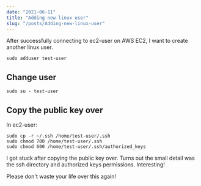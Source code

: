 ```yaml
---
date: "2021-06-11"
title: "Adding new linux user"
slug: "/posts/Adding-new-linux-user"
---
```


After successfully connecting to ec2-user on AWS EC2, I want to create another linux user.

```
sudo adduser test-user
```

## Change user
```
sudo su - test-user
```

## Copy the public key over
In ec2-user:
```
sudo cp -r ~/.ssh /home/test-user/.ssh
sudo chmod 700 /home/test-user/.ssh
sudo chmod 600 /home/test-user/.ssh/authorized_keys
```

I got stuck after copying the public key over.
Turns out the small detail was the ssh directory and authorized keys permissions. Interesting! 

Please don't waste your life over this again!
